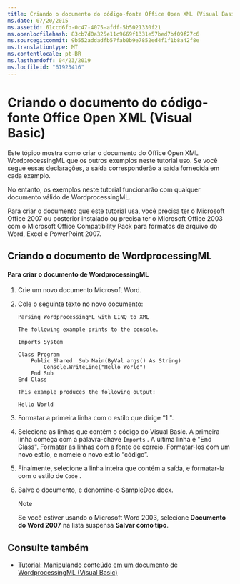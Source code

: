 ```yaml
---
title: Criando o documento do código-fonte Office Open XML (Visual Basic)
ms.date: 07/20/2015
ms.assetid: 61ccd6fb-0c47-4075-afdf-5b5021330f21
ms.openlocfilehash: 83cb7d0a325e11c9669f1331e57bed7bf09f27c6
ms.sourcegitcommit: 9b552addadfb57fab0b9e7852ed4f1f1b8a42f8e
ms.translationtype: MT
ms.contentlocale: pt-BR
ms.lasthandoff: 04/23/2019
ms.locfileid: "61923416"
---
```

# <a name="creating-the-source-office-open-xml-document-visual-basic"></a>Criando o documento do código-fonte Office Open XML (Visual Basic)
Este tópico mostra como criar o documento do Office Open XML WordprocessingML que os outros exemplos neste tutorial uso. Se você segue essas declarações, a saída corresponderão a saída fornecida em cada exemplo.  
  
 No entanto, os exemplos neste tutorial funcionarão com qualquer documento válido de WordprocessingML.  
  
 Para criar o documento que este tutorial usa, você precisa ter o Microsoft Office 2007 ou posterior instalado ou precisa ter o Microsoft Office 2003 com o Microsoft Office Compatibility Pack para formatos de arquivo do Word, Excel e PowerPoint 2007.  
  
## <a name="creating-the-wordprocessingml-document"></a>Criando o documento de WordprocessingML  
  
#### <a name="to-create-the-wordprocessingml-document"></a>Para criar o documento de WordprocessingML  
  
1. Crie um novo documento Microsoft Word.  
  
2. Cole o seguinte texto no novo documento:  
  
    ```  
    Parsing WordprocessingML with LINQ to XML  
  
    The following example prints to the console.  
  
    Imports System  
  
    Class Program  
        Public Shared  Sub Main(ByVal args() As String)  
            Console.WriteLine("Hello World")  
        End Sub  
    End Class  
  
    This example produces the following output:  
  
    Hello World  
    ```  
  
3. Formatar a primeira linha com o estilo que dirige “1 ".  
  
4. Selecione as linhas que contêm o código do Visual Basic. A primeira linha começa com a palavra-chave `Imports` . A última linha é "End Class". Formatar as linhas com a fonte de correio. Formatar-los com um novo estilo, e nomeie o novo estilo “código”.  
  
5. Finalmente, selecione a linha inteira que contém a saída, e formatar-la com o estilo de `Code` .  
  
6. Salve o documento, e denomine-o SampleDoc.docx.  
  
    > [!NOTE]
    >  Se você estiver usando o Microsoft Word 2003, selecione **Documento do Word 2007** na lista suspensa **Salvar como tipo**.  
  
## <a name="see-also"></a>Consulte também

- [Tutorial: Manipulando conteúdo em um documento de WordprocessingML (Visual Basic)](../../../../visual-basic/programming-guide/concepts/linq/tutorial-manipulating-content-in-a-wordprocessingml-document.md)
